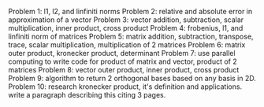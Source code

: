 Problem 1: l1, l2, and linfiniti norms
Problem 2: relative and absolute error in approximation of a vector
Problem 3: vector addition, subtraction, scalar multiplication, inner product, cross product
Problem 4: frobenius, l1, and linfiniti norm of matrices
Problem 5: matrix addition, subtraction, transpose, trace, scalar multiplication, multiplication of 2 matrices
Problem 6: matrix outer product, kronecker product, determinant
Problem 7: use parallel computing to write code for product of matrix and vector, product of 2 matrices
Problem 8: vector outer product, inner product, cross product
Problem 9: algorithm to return 2 orthogonal bases based on any basis in 2D.
Problem 10: research kronecker product, it's definition and applications. write a paragraph describing this citing 3 pages.
